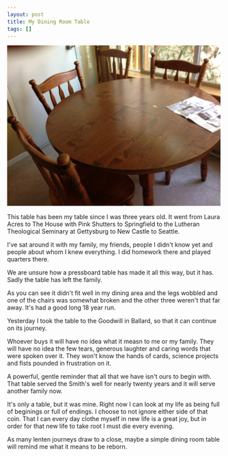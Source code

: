 ```yaml
---
layout: post
title: My Dining Room Table
tags: []
---
```


<p>
<div class='p_embed p_image_embed'>
<img alt="Photo" height="375" src="/images/39371507-photo.jpg" width="500" />

</div>
</p>
<p>
This table has been my table since I was three years old. It went from Laura Acres to The House with Pink Shutters to Springfield to the Lutheran Theological Seminary at Gettysburg to New Castle to Seattle.

</p>
<p>
I've sat around it with my family, my friends, people I didn't know yet and people about whom I knew everything. I did homework there and played quarters there.

</p>
<p>
We are unsure how a pressboard table has made it all this way, but it has. Sadly the table has left the family.

</p>
<p>
As you can see it didn't fit well in my dining area and the legs wobbled and one of the chairs was somewhat broken and the other three weren't that far away. It's had a good long 18 year run.

</p>
<p>
Yesterday I took the table to the Goodwill in Ballard, so that it can continue on its journey.

</p>
<p>
Whoever buys it will have no idea what it measn to me or my family. They will have no idea the few tears, generous laughter and caring words that were spoken over it. They won't know the hands of cards, science projects and fists pounded in frustration on it.

</p>
<p>
A powerful, gentle reminder that all that we have isn't ours to begin with. That table served the Smith's well for nearly twenty years and it will serve another family now.

</p>
<p>
It's only a table, but it was mine. Right now I can look at my life as being full of beginings or full of endings. I choose to not ignore either side of that coin. That I can every day clothe myself in new life is a great joy, but in order for that new life to take root I must die every evening.

</p>
<p>
As many lenten journeys draw to a close, maybe a simple dining room table will remind me what it means to be reborn.

</p>
